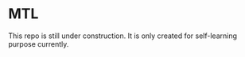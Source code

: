 # MTL
This repo is still under construction. It is only created for self-learning purpose currently.


